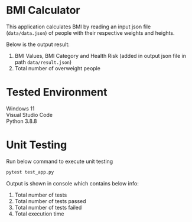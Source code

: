 # BMI Calculator
This application calculates BMI by reading an input json file (`data/data.json`) of people with their respective weights and heights.

Below is the output result:
1. BMI Values, BMI Category and Health Risk (added in output json file in path `data/result.json`)
2. Total number of overweight people

# Tested Environment
Windows 11\
Visual Studio Code\
Python 3.8.8

# Unit Testing

Run below command to execute unit testing
```bash
pytest test_app.py
```

Output is shown in console which contains below info:
1. Total number of tests
2. Total number of tests passed
3. Total number of tests failed
4. Total execution time

